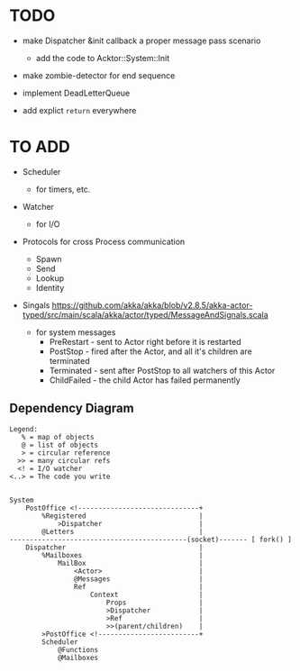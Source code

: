 # TODO

- make Dispatcher &init callback a proper message pass scenario
    - add the code to Acktor::System::Init

- make zombie-detector for end sequence

- implement DeadLetterQueue

- add explict `return` everywhere


# TO ADD

- Scheduler
    - for timers, etc.

- Watcher
    - for I/O

- Protocols for cross Process communication
    - Spawn
    - Send
    - Lookup
    - Identity

- Singals
    https://github.com/akka/akka/blob/v2.8.5/akka-actor-typed/src/main/scala/akka/actor/typed/MessageAndSignals.scala
    - for system messages
        - PreRestart  - sent to Actor right before it is restarted
        - PostStop    - fired after the Actor, and all it's children are terminated
        - Terminated  - sent after PostStop to all watchers of this Actor
        - ChildFailed - the child Actor has failed permanently


## Dependency Diagram

```
Legend:
   % = map of objects
   @ = list of objects
   > = circular reference
  >> = many circular refs
  <! = I/O watcher
<..> = The code you write


System
    PostOffice <!------------------------------+
        %Registered                            |
            >Dispatcher                        |
        @Letters                               |
--------------------------------------------(socket)------- [ fork() ]
    Dispatcher                                 |
        %Mailboxes                             |
            MailBox                            |
                <Actor>                        |
                @Messages                      |
                Ref                            |
                    Context                    |
                        Props                  |
                        >Dispatcher            |
                        >Ref                   |
                        >>(parent/children)    |
        >PostOffice <!-------------------------+
        Scheduler
            @Functions
            @Mailboxes

```
